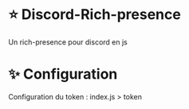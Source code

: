 # ⭐ Discord-Rich-presence
Un rich-presence pour discord en js

# ✨ Configuration
Configuration du token :
index.js > token
